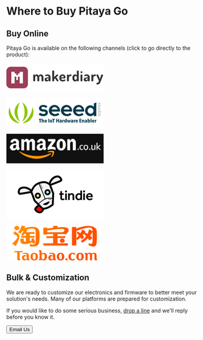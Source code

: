 # Where to Buy Pitaya Go

## Buy Online

Pitaya Go is available on the following channels (click to go directly to the product):

[![makerdiary store](assets/images/makerdiary-store-logo.png)](https://store.makerdiary.com/products/pitaya-go)

[![seeed studio](assets/images/seeed_logo_2018_horizontal.png)](https://www.seeedstudio.com/Pitaya-Go-An-Open-Source-IoT-Development-Platform-with-Multiprotocol-Wireless-Connectivity-p-4198.html)

[![amazon store](assets/images/amazon_co_uk.jpg)](https://www.amazon.co.uk/dp/B07WTVRFGT?ref=myi_title_dp)

[![Tindie](assets/images/tindie-logo.png)](https://www.tindie.com/products/Zelin/pitaya-go-iot-development-board/)

[![Taobao](assets/images/taobao-logo.png)](https://item.taobao.com/item.htm?spm=a1z10.1-c-s.w4004-18605444714.12.4f33796cemVgZR&id=600942145630)

## Bulk & Customization

We are ready to customize our electronics and firmware to better meet your solution's needs. Many of our platforms are prepared for customization.

If you would like to do some serious business, [drop a line](mailto:zelin@makerdiary.com) and we'll reply before you know it.

<a href="mailto:zelin@makerdiary.com"><button data-md-color-primary="marsala"><i class="fa fa-envelope"></i> Email Us</button></a>